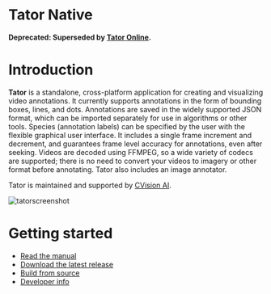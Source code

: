 Tator Native
============

**Deprecated: Superseded by [Tator Online][TatorOnline].**

Introduction
============

**Tator** is a standalone, cross-platform application for creating 
and visualizing video annotations.  It currently supports annotations in 
the form of bounding boxes, lines, and dots.  Annotations are saved in the 
widely supported JSON format, which can be imported separately for use in 
algorithms or other tools.  Species (annotation labels) can be specified by 
the user with the flexible graphical user interface.  It includes a single 
frame increment and decrement, and guarantees frame level accuracy for 
annotations, even after seeking.  Videos are decoded using FFMPEG, so a 
wide variety of codecs are supported; there is no need to convert your 
videos to imagery or other format before annotating.  Tator also includes
an image annotator.

Tator is maintained and supported by [CVision AI][CVision].

![tatorscreenshot][Screenshot]

Getting started
===============

* [Read the manual][Manual]
* [Download the latest release][LatestRelease]
* [Build from source](doc/build.md)
* [Developer info](doc/developer.md)

[TatorOnline]: https://github.com/cvisionai/Tator
[CVision]: http://www.cvisionai.com
[Screenshot]: https://user-images.githubusercontent.com/7937658/34340866-b71f8fea-e959-11e7-9b02-03bf2b43d483.png
[Manual]: https://github.com/cvisionai/Tator-Native/releases/download/v0.3.0/Video.And.Image.Annotator.Manual.v0_3_0.pdf
[LatestRelease]: http://github.com/cvisionai/Tator-Native/releases
